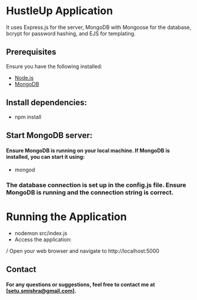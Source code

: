 # HustleUp Application

 It uses Express.js for the server, MongoDB with Mongoose for the database, bcrypt for password hashing, and EJS for templating.

## Prerequisites

Ensure you have the following installed:

- [Node.js](https://nodejs.org/)
- [MongoDB](https://www.mongodb.com/)

## Install dependencies:
 * npm install

## Start MongoDB server:
#### Ensure MongoDB is running on your local machine. If MongoDB is installed, you can start it using:
* mongod

### The database connection is set up in the config.js file. Ensure MongoDB is running and the connection string is correct.

# Running the Application
 * nodemon src/index.js
 * Access the application:

/ Open your web browser and navigate to http://localhost:5000 


## Contact
#### For any questions or suggestions, feel free to contact me at [setu.smishra@gmail.com].